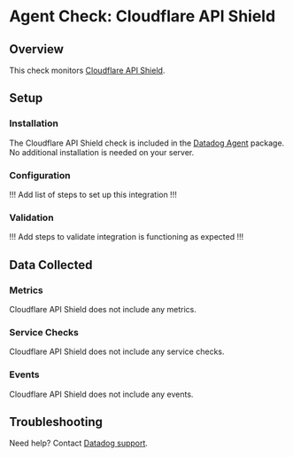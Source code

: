 # Agent Check: Cloudflare API Shield

## Overview

This check monitors [Cloudflare API Shield][1].

## Setup

### Installation

The Cloudflare API Shield check is included in the [Datadog Agent][2] package.
No additional installation is needed on your server.

### Configuration

!!! Add list of steps to set up this integration !!!

### Validation

!!! Add steps to validate integration is functioning as expected !!!

## Data Collected

### Metrics

Cloudflare API Shield does not include any metrics.

### Service Checks

Cloudflare API Shield does not include any service checks.

### Events

Cloudflare API Shield does not include any events.

## Troubleshooting

Need help? Contact [Datadog support][3].

[1]: **LINK_TO_INTEGRATION_SITE**
[2]: https://app.datadoghq.com/account/settings/agent/latest
[3]: https://docs.datadoghq.com/help/

